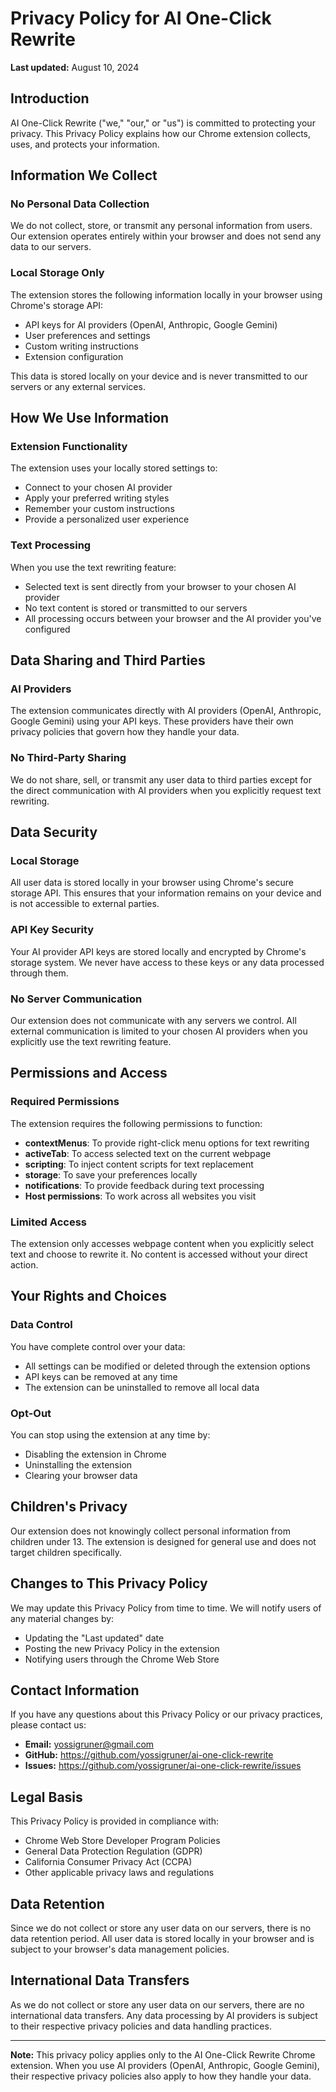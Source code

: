 # Privacy Policy for AI One-Click Rewrite

**Last updated:** August 10, 2024

## Introduction

AI One-Click Rewrite ("we," "our," or "us") is committed to protecting your privacy. This Privacy Policy explains how our Chrome extension collects, uses, and protects your information.

## Information We Collect

### No Personal Data Collection
We do not collect, store, or transmit any personal information from users. Our extension operates entirely within your browser and does not send any data to our servers.

### Local Storage Only
The extension stores the following information locally in your browser using Chrome's storage API:
- API keys for AI providers (OpenAI, Anthropic, Google Gemini)
- User preferences and settings
- Custom writing instructions
- Extension configuration

This data is stored locally on your device and is never transmitted to our servers or any external services.

## How We Use Information

### Extension Functionality
The extension uses your locally stored settings to:
- Connect to your chosen AI provider
- Apply your preferred writing styles
- Remember your custom instructions
- Provide a personalized user experience

### Text Processing
When you use the text rewriting feature:
- Selected text is sent directly from your browser to your chosen AI provider
- No text content is stored or transmitted to our servers
- All processing occurs between your browser and the AI provider you've configured

## Data Sharing and Third Parties

### AI Providers
The extension communicates directly with AI providers (OpenAI, Anthropic, Google Gemini) using your API keys. These providers have their own privacy policies that govern how they handle your data.

### No Third-Party Sharing
We do not share, sell, or transmit any user data to third parties except for the direct communication with AI providers when you explicitly request text rewriting.

## Data Security

### Local Storage
All user data is stored locally in your browser using Chrome's secure storage API. This ensures that your information remains on your device and is not accessible to external parties.

### API Key Security
Your AI provider API keys are stored locally and encrypted by Chrome's storage system. We never have access to these keys or any data processed through them.

### No Server Communication
Our extension does not communicate with any servers we control. All external communication is limited to your chosen AI providers when you explicitly use the text rewriting feature.

## Permissions and Access

### Required Permissions
The extension requires the following permissions to function:

- **contextMenus**: To provide right-click menu options for text rewriting
- **activeTab**: To access selected text on the current webpage
- **scripting**: To inject content scripts for text replacement
- **storage**: To save your preferences locally
- **notifications**: To provide feedback during text processing
- **Host permissions**: To work across all websites you visit

### Limited Access
The extension only accesses webpage content when you explicitly select text and choose to rewrite it. No content is accessed without your direct action.

## Your Rights and Choices

### Data Control
You have complete control over your data:
- All settings can be modified or deleted through the extension options
- API keys can be removed at any time
- The extension can be uninstalled to remove all local data

### Opt-Out
You can stop using the extension at any time by:
- Disabling the extension in Chrome
- Uninstalling the extension
- Clearing your browser data

## Children's Privacy

Our extension does not knowingly collect personal information from children under 13. The extension is designed for general use and does not target children specifically.

## Changes to This Privacy Policy

We may update this Privacy Policy from time to time. We will notify users of any material changes by:
- Updating the "Last updated" date
- Posting the new Privacy Policy in the extension
- Notifying users through the Chrome Web Store

## Contact Information

If you have any questions about this Privacy Policy or our privacy practices, please contact us:

- **Email:** yossigruner@gmail.com
- **GitHub:** https://github.com/yossigruner/ai-one-click-rewrite
- **Issues:** https://github.com/yossigruner/ai-one-click-rewrite/issues

## Legal Basis

This Privacy Policy is provided in compliance with:
- Chrome Web Store Developer Program Policies
- General Data Protection Regulation (GDPR)
- California Consumer Privacy Act (CCPA)
- Other applicable privacy laws and regulations

## Data Retention

Since we do not collect or store any user data on our servers, there is no data retention period. All user data is stored locally in your browser and is subject to your browser's data management policies.

## International Data Transfers

As we do not collect or store any user data on our servers, there are no international data transfers. Any data processing by AI providers is subject to their respective privacy policies and data handling practices.

---

**Note:** This privacy policy applies only to the AI One-Click Rewrite Chrome extension. When you use AI providers (OpenAI, Anthropic, Google Gemini), their respective privacy policies also apply to how they handle your data. 
